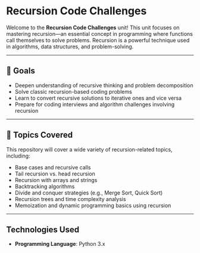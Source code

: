 # Recursion Code Challenges

Welcome to the **Recursion Code Challenges** unit! This unit focuses on mastering recursion—an essential concept in programming where functions call themselves to solve problems. Recursion is a powerful technique used in algorithms, data structures, and problem-solving.

---

## 🚀 Goals

- Deepen understanding of recursive thinking and problem decomposition
- Solve classic recursion-based coding problems
- Learn to convert recursive solutions to iterative ones and vice versa
- Prepare for coding interviews and algorithm challenges involving recursion

---

## 🧩 Topics Covered

This repository will cover a wide variety of recursion-related topics, including:

- Base cases and recursive calls
- Tail recursion vs. head recursion
- Recursion with arrays and strings
- Backtracking algorithms
- Divide and conquer strategies (e.g., Merge Sort, Quick Sort)
- Recursion trees and time complexity analysis
- Memoization and dynamic programming basics using recursion

---

## Technologies Used

- **Programming Language**: Python 3.x
